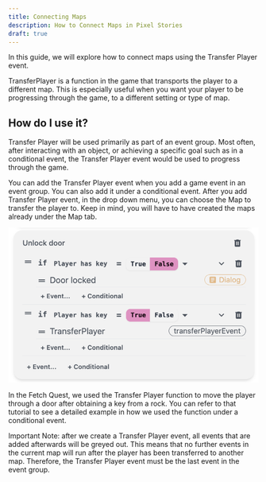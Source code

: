 ```yaml
---
title: Connecting Maps
description: How to Connect Maps in Pixel Stories
draft: true
---
```



In this guide, we will explore how to connect maps using the Transfer Player event.

TransferPlayer is a function in the game that transports the player to a different map. This is especially useful when you want your player to be progressing through the game, to a different setting or type of map.

## How do I use it?

Transfer Player will be used primarily as part of an event group. Most often, after interacting with an object, or achieving a specific goal such as in a conditional event, the Transfer Player event would be used to progress through the game.

You can add the Transfer Player event when you add a game event in an event group. You can also add it under a conditional event. After you add Transfer Player event, in the drop down menu, you can choose the Map to transfer the player to. Keep in mind, you will have to have created the maps already under the Map tab. 

![img](../../../assets/images/unlock-door-event.png "The event group for unlocking door.")

In the Fetch Quest, we used the Transfer Player function to move the player through a door after obtaining a key from a rock. You can refer to that tutorial to see a detailed example in how we used the function under a conditional event.

Important Note: after we create a Transfer Player event, all events that are added afterwards will be greyed out. This means that no further events in the current map will run after the player has been transferred to another map. Therefore, the Transfer Player event must be the last event in the event group.